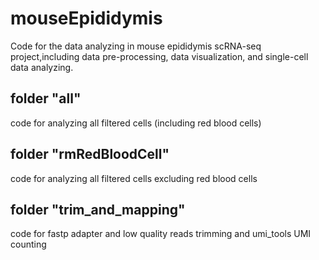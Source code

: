 # mouseEpididymis
Code for the data analyzing in mouse epididymis scRNA-seq project,including data pre-processing, data visualization, and single-cell data analyzing.

## folder "all"
code for analyzing all filtered cells (including red blood cells)

## folder "rmRedBloodCell"
code for analyzing all filtered cells excluding red blood cells

## folder "trim_and_mapping"
code for fastp adapter and low quality reads trimming and umi_tools UMI counting
